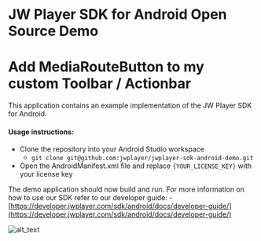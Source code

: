 # JW Player SDK for Android Open Source Demo 
# Add MediaRouteButton to my custom Toolbar / Actionbar

This application contains an example implementation of the JW Player SDK for Android.

#### Usage instructions:

-	Clone the repository into your Android Studio workspace
    - `git clone git@github.com:jwplayer/jwplayer-sdk-android-demo.git`
-	Open the AndroidManifest.xml file and replace `{YOUR_LICENSE_KEY}` with your license key

The demo application should now build and run. For more information on how to use our SDK refer to our developer guide:
    - [https://developer.jwplayer.com/sdk/android/docs/developer-guide/](https://developer.jwplayer.com/sdk/android/docs/developer-guide/)
    
![alt_text](https://s3.amazonaws.com/qa.jwplayer.com/~hyunjoo/android/github/v351-toolbar.png)
